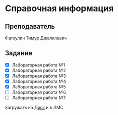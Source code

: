 Справочная информация
========================

## Преподаватель
Фатхулин Тимур Джалилевич

## Задание
- [x] Лабораторная работа №1
- [x] Лабораторная работа №2
- [x] Лабораторная работа №3
- [x] Лабораторная работа №4
- [x] Лабораторная работа №5
- [ ] Лабораторная работа №6
- [ ] Лабораторная работа №7

Загружать на [Диск](https://drive.google.com/drive/folders/1RjsUA_faUh5Lh0mKUrqfudHJkU0xNwRg) и в ЛМС.